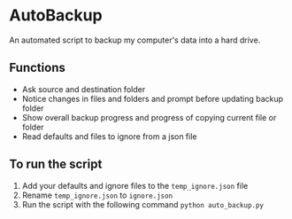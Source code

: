# AutoBackup
An automated script to backup my computer's data into a hard drive.

## Functions

- Ask source and destination folder
- Notice changes in files and folders and prompt before updating backup folder
- Show overall backup progress and progress of copying current file or folder
- Read defaults and files to ignore from a json file

## To run the script

1. Add your defaults and ignore files to the `temp_ignore.json` file
2. Rename `temp_ignore.json` to `ignore.json`
3. Run the script with the following command `python auto_backup.py`
